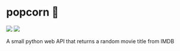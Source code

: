 # popcorn 🍿
[![](https://images.microbadger.com/badges/version/ranguli/popcorn.svg)](https://microbadger.com/images/ranguli/popcorn "Get your own version badge on microbadger.com") [![](https://images.microbadger.com/badges/image/ranguli/popcorn.svg)](https://microbadger.com/images/ranguli/popcorn "Get your own image badge on microbadger.com")

A small python web API that returns a random movie title from IMDB
